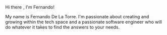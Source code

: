 Hi there <img src="https://raw.githubusercontent.com/MartinHeinz/MartinHeinz/master/wave.gif" width="1px">, I'm Fernando!

My name is Fernando De La Torre. I'm passionate about creating and growing within the tech space and a passionate software engineer who will do whatever it takes to find the answers to your needs.

<!--
**FernandoDLT/FernandoDLT** is a ✨ _special_ ✨ repository because its `README.md` (this file) appears on your GitHub profile.

Here are some ideas to get you started:

- 🔭 I’m currently working on ...
- 🌱 I’m currently learning ...
- 👯 I’m looking to collaborate on ...
- 🤔 I’m looking for help with ...
- 💬 Ask me about ...
- 📫 How to reach me: ...
- 😄 Pronouns: ...
- ⚡ Fun fact: ...
-->
